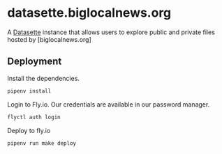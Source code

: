 # datasette.biglocalnews.org

A [Datasette](https://datasette.io/) instance that allows users to explore public and private files hosted by [biglocalnews.org]

## Deployment

Install the dependencies.

```bash
pipenv install
```

Login to Fly.io. Our credentials are available in our password manager.

```bash
flyctl auth login
```

Deploy to fly.io

```bash
pipenv run make deploy
```
